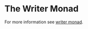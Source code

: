 # The Writer Monad

For more information see [writer monad](http://daniberg.com/2020/04/19/writer-monad.html).

